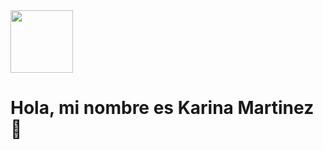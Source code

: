 
<div id="header" alling= "right">
  <img src = "https://media.giphy.com/media/qgQUggAC3Pfv687qPC/giphy.gif" width= "100"/>
  <h1 aling="center"> Hola, mi nombre es Karina Martinez 👋</h1>
  
<!--
**karomrtz/karomrtz** is a ✨ _special_ ✨ repository because its `README.md` (this file) appears on your GitHub profile.
### Hola, mi nombre es Karina Martinez 👋
Here are some ideas to get you started:

- 🔭 I’m currently working on ...
- 🌱 I’m currently learning ...
- 👯 I’m looking to collaborate on ...
- 🤔 I’m looking for help with ...
- 💬 Ask me about ...
- 📫 How to reach me: ...
- 😄 Pronouns: ...
- ⚡ Fun fact: ...
-->
